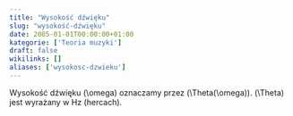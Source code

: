 ```yaml
---
title: "Wysokość dźwięku"
slug: "wysokość-dźwięku"
date: 2005-01-01T00:00:00+01:00
kategorie: ['Teoria muzyki']
draft: false
wikilinks: []
aliases: ['wysokosc-dzwieku']
---
```

Wysokość dźwięku \(\omega\) oznaczamy przez \(\Theta(\omega)\).
\(\Theta\) jest wyrażany w Hz (hercach).

